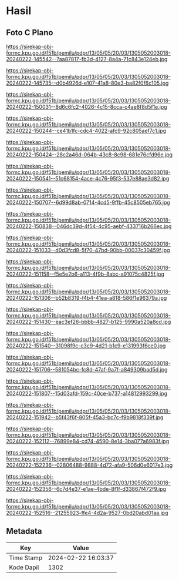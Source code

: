 # Hasil

## Foto C Plano

https://sirekap-obj-formc.kpu.go.id/f51b/pemilu/pdpr/13/05/05/20/03/1305052003018-20240222-145542--7aa87817-fb3d-4127-8a4a-71c843e124eb.jpg

https://sirekap-obj-formc.kpu.go.id/f51b/pemilu/pdpr/13/05/05/20/03/1305052003018-20240222-145735--d0b4926d-e107-41a8-80e3-ba82f0f6c105.jpg

https://sirekap-obj-formc.kpu.go.id/f51b/pemilu/pdpr/13/05/05/20/03/1305052003018-20240222-150031--8d6c6fc2-4026-4c15-8cca-c4ae8f8d5f1e.jpg

https://sirekap-obj-formc.kpu.go.id/f51b/pemilu/pdpr/13/05/05/20/03/1305052003018-20240222-150244--ce41b1fc-cdc4-4022-afc9-92c805aef7c1.jpg

https://sirekap-obj-formc.kpu.go.id/f51b/pemilu/pdpr/13/05/05/20/03/1305052003018-20240222-150424--28c2a46d-064b-43c8-8c98-681e76cfd96e.jpg

https://sirekap-obj-formc.kpu.go.id/f51b/pemilu/pdpr/13/05/05/20/03/1305052003018-20240222-150541--51c68154-4ace-4c76-95f3-537e88ae3d82.jpg

https://sirekap-obj-formc.kpu.go.id/f51b/pemilu/pdpr/13/05/05/20/03/1305052003018-20240222-150707--6d99d8ab-0714-4cd5-9ffb-45c8505eb765.jpg

https://sirekap-obj-formc.kpu.go.id/f51b/pemilu/pdpr/13/05/05/20/03/1305052003018-20240222-150838--046dc39d-4f54-4c95-aebf-433716b266ec.jpg

https://sirekap-obj-formc.kpu.go.id/f51b/pemilu/pdpr/13/05/05/20/03/1305052003018-20240222-151033--d0d3fcd8-5f70-47bd-90bb-00037c30459f.jpg

https://sirekap-obj-formc.kpu.go.id/f51b/pemilu/pdpr/13/05/05/20/03/1305052003018-20240222-151158--f5e5e2b6-a113-4f9b-8abc-a91075c4825f.jpg

https://sirekap-obj-formc.kpu.go.id/f51b/pemilu/pdpr/13/05/05/20/03/1305052003018-20240222-151306--b52b8319-f4b4-41ea-a818-586f1e96379a.jpg

https://sirekap-obj-formc.kpu.go.id/f51b/pemilu/pdpr/13/05/05/20/03/1305052003018-20240222-151430--eac3ef26-bbbb-4827-b125-9990a520a8cd.jpg

https://sirekap-obj-formc.kpu.go.id/f51b/pemilu/pdpr/13/05/05/20/03/1305052003018-20240222-151540--31098f9c-c3c9-4d21-b1c9-e131993f6ce0.jpg

https://sirekap-obj-formc.kpu.go.id/f51b/pemilu/pdpr/13/05/05/20/03/1305052003018-20240222-151706--581054bc-fc8d-47af-9a7f-a849309bad5d.jpg

https://sirekap-obj-formc.kpu.go.id/f51b/pemilu/pdpr/13/05/05/20/03/1305052003018-20240222-151807--15d03afd-159c-40ce-b737-a14812993299.jpg

https://sirekap-obj-formc.kpu.go.id/f51b/pemilu/pdpr/13/05/05/20/03/1305052003018-20240222-151942--b5f43f6f-805f-45a3-bc7c-f9b9818f339f.jpg

https://sirekap-obj-formc.kpu.go.id/f51b/pemilu/pdpr/13/05/05/20/03/1305052003018-20240222-152112--76899e84-cd74-4590-8e14-3ba077a6983f.jpg

https://sirekap-obj-formc.kpu.go.id/f51b/pemilu/pdpr/13/05/05/20/03/1305052003018-20240222-152236--02806488-9888-4d72-afa9-506d0e6017e3.jpg

https://sirekap-obj-formc.kpu.go.id/f51b/pemilu/pdpr/13/05/05/20/03/1305052003018-20240222-152356--6c7d4e37-e1ae-4bde-8f1f-d33867f472f9.jpg

https://sirekap-obj-formc.kpu.go.id/f51b/pemilu/pdpr/13/05/05/20/03/1305052003018-20240222-152516--21255923-ffe4-4d2a-9527-0bd20abd01aa.jpg


## Metadata

| Key        | Value               |
| ---------- | ------------------- |
| Time Stamp | 2024-02-22 16:03:37 |
| Kode Dapil | 1302                |



